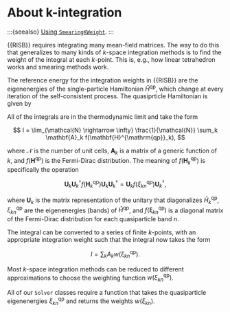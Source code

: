 # About k-integration

:::{seealso}
[Using `SmearingKWeight`](../how-to/kweight.md).
:::

{{RISB}} requires integrating many mean-field matrices. 
The way to do this that generalizes to 
many kinds of $k$-space integration methods is to 
find the weight of the integral at each $k$-point. This is, e.g., how 
linear tetrahedron works and smearing methods work.

The reference energy for the integration weights in {{RISB}} are the 
eigenenergies of the single-particle Hamiltonian $\hat{H}^{\mathrm{qp}}$, 
which change at every iteration of the self-consistent process. The quasiprticle Hamiltonian is given by


All of the integrals are in the thermodynamic limit and take the form

$$
I = \lim_{\mathcal{N} \rightarrow \infty} 
\frac{1}{\mathcal{N}} \sum_k \mathbf{A}_k f(\mathbf{H}^{\mathrm{qp}}_k),
$$

where $\mathcal{N}$ is the number of unit cells, $\mathbf{A}_k$ is a matrix 
of a generic function of $k$, and $f(\mathbf{H}^{\mathrm{qp}})$ is the 
Fermi-Dirac distribution. The meaning of $f(\mathbf{H}^{\mathrm{qp}}_k)$ is 
specifically the operation

$$
\mathbf{U}^{}_k \mathbf{U}^{\dagger}_k f(\mathbf{H}^{\mathrm{qp}}_k) 
\mathbf{U}^{}_k \mathbf{U}^{\dagger}_k 
= \mathbf{U}^{}_k f(\xi^{\mathrm{qp}}_{kn}) \mathbf{U}^{\dagger}_k,
$$

where $\mathbf{U}_k$ is the matrix representation of the unitary that 
diagonalizes $\hat{H}^{\mathrm{qp}}_k$, $\xi^{\mathrm{qp}}_{kn}$ are 
the eigenenergies (bands) of $\hat{H}^{\mathrm{qp}}$, and 
$f(\mathbf{\xi}^{\mathrm{qp}}_{kn})$ is a diagonal matrix of the Fermi-Dirac 
distribution for each quasiparticle band $n$.

The integral can be converted to a series of finite $k$-points, with an 
appropriate integration weight such that the integral now takes the form 

$$
I = \sum_k A_k w(\xi^{\mathrm{qp}}_{kn}).
$$

Most $k$-space integration methods can be reduced to different approximations 
to choose the weighting function $w(\xi^{\mathrm{qp}}_{kn})$. 

All of our `Solver` classes 
require a function that takes the quasiparticle eigenenergies 
$\xi_{kn}^{\mathrm{qp}}$ and returns the weights $w(\xi_{kn})$.